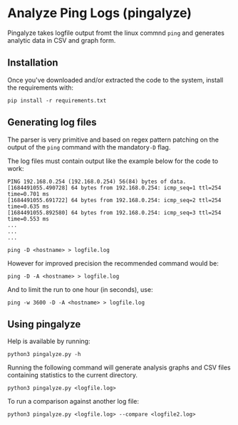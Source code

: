 # Analyze Ping Logs (pingalyze)

Pingalyze takes logfile output fromt the linux commnd `ping` and generates
analytic data in CSV and graph form.

## Installation

Once you've downloaded and/or extracted the code to the system, install the
requirements with:

`pip install -r requirements.txt`

## Generating log files

The parser is very primitive and based on regex pattern patching on the output
of the `ping` command with the mandatory`-D` flag.

The log files must contain output like the example below for the code to work:
```
PING 192.168.0.254 (192.168.0.254) 56(84) bytes of data.
[1684491055.490728] 64 bytes from 192.168.0.254: icmp_seq=1 ttl=254 time=0.701 ms
[1684491055.691722] 64 bytes from 192.168.0.254: icmp_seq=2 ttl=254 time=0.635 ms
[1684491055.892580] 64 bytes from 192.168.0.254: icmp_seq=3 ttl=254 time=0.553 ms
...
...
...
```

`ping -D <hostname> > logfile.log`

However for improved precision the recommended command would be:

`ping -D -A <hostname> > logfile.log`

And to limit the run to one hour (in seconds), use:

`ping -w 3600 -D -A <hostname> > logfile.log`

## Using pingalyze

Help is available by running:

`python3 pingalyze.py -h`

Running the following command will generate analysis graphs and CSV files
containing statistics to the current directory.

`python3 pingalyze.py <logfile.log>`

To run a comparison against another log file:

`python3 pingalyze.py <logfile.log> --compare <logfile2.log>`
